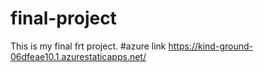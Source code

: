 # final-project
This is my final frt project.
#azure link https://kind-ground-06dfeae10.1.azurestaticapps.net/
